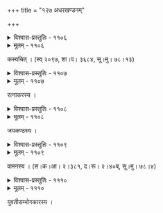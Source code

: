 +++
title = "१२७ अधरखण्डनम्"

+++



<details><summary>विश्वास-प्रस्तुतिः - ११०६</summary>

दृशा सपदि मीलितं दशनरोचिषा निर्गतं  
करेण परिवेपितं वलयकैस् तथा क्रन्दितम् ।  
प्रियैः सपदि योषितां ननु विखण्ड्यमाने’धरे  
परव्यसनकातराः किम् उ न कुर्वते साधवः ॥११०६॥
</details>

<details><summary>मूलम् - ११०६</summary>

दृशा सपदि मीलितं दशनरोचिषा निर्गतं  
करेण परिवेपितं वलयकैस् तथा क्रन्दितम् ।  
प्रियैः सपदि योषितां ननु विखण्ड्यमाने’धरे  
परव्यसनकातराः किम् उ न कुर्वते साधवः ॥११०६॥
</details>


कस्यचित् । (स्व् २०९७, शा।प। ३६८४, सू।मु। ७८।१३)  



<details><summary>विश्वास-प्रस्तुतिः - ११०७</summary>

सलीलनिर्धूतकरारविन्द  
सीत्कारसन्धुक्षितमन्मथायाः ।  
जग्राह बिम्बाधरमूढरागं   
रागं रमण्या हृदयं च कान्तः ॥११०७॥
</details>

<details><summary>मूलम् - ११०७</summary>

सलीलनिर्धूतकरारविन्द  
सीत्कारसन्धुक्षितमन्मथायाः ।  
जग्राह बिम्बाधरमूढरागं   
रागं रमण्या हृदयं च कान्तः ॥११०७॥
</details>


रत्नाकरस्य ।  



<details><summary>विश्वास-प्रस्तुतिः - ११०८</summary>

यद्दन्तदष्टदशनच्छदना चकार  
सीत्कारम् आकुलितनेत्रयुगा मृगाक्षी ।  
मन्ये तद् एतद् अधरामृतपानसेक  
निर्वाप्यमाणविरहज्वरवह्निशब्दम् ॥११०८॥
</details>

<details><summary>मूलम् - ११०८</summary>

यद्दन्तदष्टदशनच्छदना चकार  
सीत्कारम् आकुलितनेत्रयुगा मृगाक्षी ।  
मन्ये तद् एतद् अधरामृतपानसेक  
निर्वाप्यमाणविरहज्वरवह्निशब्दम् ॥११०८॥
</details>


जयकण्ठस्य ।  



<details><summary>विश्वास-प्रस्तुतिः - ११०९</summary>

नान्दीपदानि रतिनाटकविघ्नशान्ताव्  
आझाक्षराणि परमाण्य् अथवा स्मरस्य ।  
दष्टे’धरे प्रणयिना विधूताग्रपाणेः  
सीत्कारशुष्करुदितानि जयन्ति नार्याः ॥११०९॥
</details>

<details><summary>मूलम् - ११०९</summary>

नान्दीपदानि रतिनाटकविघ्नशान्ताव्  
आझाक्षराणि परमाण्य् अथवा स्मरस्य ।  
दष्टे’धरे प्रणयिना विधूताग्रपाणेः  
सीत्कारशुष्करुदितानि जयन्ति नार्याः ॥११०९॥
</details>


वामनस्य । (स।क।आ। २।३८१, द।रू। २।४०ब्, सू।मु। ७८।४)  



<details><summary>विश्वास-प्रस्तुतिः - १११०</summary>

सन्दष्टे’धरपल्लवे प्रणयिना हस्ताम्बुजव्याधुति  
प्रेङ्खित्काञ्चनन्कङ्कणावलिकलव्याहारमिश्रश्रियः ।  
सीत्कारा हृदयस्पृशो रतिरणक्रीडासु वामभ्रुवां  
राजन्ते विजयोद्धुरस्मरचमूक्ष्वेडा निनादा इव ॥१११०॥
</details>

<details><summary>मूलम् - १११०</summary>

सन्दष्टे’धरपल्लवे प्रणयिना हस्ताम्बुजव्याधुति  
प्रेङ्खित्काञ्चनन्कङ्कणावलिकलव्याहारमिश्रश्रियः ।  
सीत्कारा हृदयस्पृशो रतिरणक्रीडासु वामभ्रुवां  
राजन्ते विजयोद्धुरस्मरचमूक्ष्वेडा निनादा इव ॥१११०॥
</details>


युवतीसम्भोगकारस्य ।  

